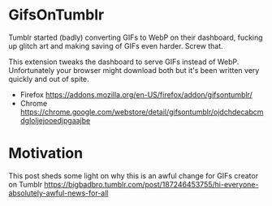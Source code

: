# GifsOnTumblr

Tumblr started (badly) converting GIFs to WebP on their dashboard, fucking up glitch art and making saving of GIFs even harder. Screw that.

This extension tweaks the dashboard to serve GIFs instead of WebP. Unfortunately your browser might download both but it's been written very quickly and out of spite.

- Firefox https://addons.mozilla.org/en-US/firefox/addon/gifsontumblr/
- Chrome https://chrome.google.com/webstore/detail/gifsontumblr/ojdchdecabcmdgloljejooedjpgaajbe

# Motivation

This post sheds some light on why this is an awful change for GIFs creator on Tumblr https://bigbadbro.tumblr.com/post/187246453755/hi-everyone-absolutely-awful-news-for-all
